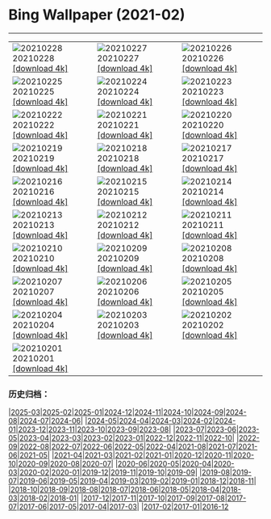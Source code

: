 # Bing Wallpaper (2021-02)
**************

<table><tr><td><img class="wallpaper" src="https://www.bing.com/th?id=OHR.TurfHouse_EN-US9990506269_1920x1080.jpg" alt="20210228"> 20210228 <a class="wallpaper_link" href="https://www.bing.com/th?id=OHR.TurfHouse_EN-US9990506269_UHD.jpg">[download 4k]</a></td><td><img class="wallpaper" src="https://www.bing.com/th?id=OHR.TwinsDenning_EN-US9910127756_1920x1080.jpg" alt="20210227"> 20210227 <a class="wallpaper_link" href="https://www.bing.com/th?id=OHR.TwinsDenning_EN-US9910127756_UHD.jpg">[download 4k]</a></td><td><img class="wallpaper" src="https://www.bing.com/th?id=OHR.JinliStreet_EN-US9813774321_1920x1080.jpg" alt="20210226"> 20210226 <a class="wallpaper_link" href="https://www.bing.com/th?id=OHR.JinliStreet_EN-US9813774321_UHD.jpg">[download 4k]</a></td></tr><tr><td><img class="wallpaper" src="https://www.bing.com/th?id=OHR.Trevi_EN-US7298856463_1920x1080.jpg" alt="20210225"> 20210225 <a class="wallpaper_link" href="https://www.bing.com/th?id=OHR.Trevi_EN-US7298856463_UHD.jpg">[download 4k]</a></td><td><img class="wallpaper" src="https://www.bing.com/th?id=OHR.LeMorneBrabant_EN-US7199520186_1920x1080.jpg" alt="20210224"> 20210224 <a class="wallpaper_link" href="https://www.bing.com/th?id=OHR.LeMorneBrabant_EN-US7199520186_UHD.jpg">[download 4k]</a></td><td><img class="wallpaper" src="https://www.bing.com/th?id=OHR.DalmatianPelicans_EN-US7089551223_1920x1080.jpg" alt="20210223"> 20210223 <a class="wallpaper_link" href="https://www.bing.com/th?id=OHR.DalmatianPelicans_EN-US7089551223_UHD.jpg">[download 4k]</a></td></tr><tr><td><img class="wallpaper" src="https://www.bing.com/th?id=OHR.InvisibleMan_EN-US6967873703_1920x1080.jpg" alt="20210222"> 20210222 <a class="wallpaper_link" href="https://www.bing.com/th?id=OHR.InvisibleMan_EN-US6967873703_UHD.jpg">[download 4k]</a></td><td><img class="wallpaper" src="https://www.bing.com/th?id=OHR.Porto_EN-US6858177103_1920x1080.jpg" alt="20210221"> 20210221 <a class="wallpaper_link" href="https://www.bing.com/th?id=OHR.Porto_EN-US6858177103_UHD.jpg">[download 4k]</a></td><td><img class="wallpaper" src="https://www.bing.com/th?id=OHR.AABday_EN-US6703996640_1920x1080.jpg" alt="20210220"> 20210220 <a class="wallpaper_link" href="https://www.bing.com/th?id=OHR.AABday_EN-US6703996640_UHD.jpg">[download 4k]</a></td></tr><tr><td><img class="wallpaper" src="https://www.bing.com/th?id=OHR.Parrotfish_EN-US6474384190_1920x1080.jpg" alt="20210219"> 20210219 <a class="wallpaper_link" href="https://www.bing.com/th?id=OHR.Parrotfish_EN-US6474384190_UHD.jpg">[download 4k]</a></td><td><img class="wallpaper" src="https://www.bing.com/th?id=OHR.VerzascaValley_EN-US6320380092_1920x1080.jpg" alt="20210218"> 20210218 <a class="wallpaper_link" href="https://www.bing.com/th?id=OHR.VerzascaValley_EN-US6320380092_UHD.jpg">[download 4k]</a></td><td><img class="wallpaper" src="https://www.bing.com/th?id=OHR.PeritoMorenoArgentina_EN-US6161367346_1920x1080.jpg" alt="20210217"> 20210217 <a class="wallpaper_link" href="https://www.bing.com/th?id=OHR.PeritoMorenoArgentina_EN-US6161367346_UHD.jpg">[download 4k]</a></td></tr><tr><td><img class="wallpaper" src="https://www.bing.com/th?id=OHR.PurpleFlowers_EN-US5664268733_1920x1080.jpg" alt="20210216"> 20210216 <a class="wallpaper_link" href="https://www.bing.com/th?id=OHR.PurpleFlowers_EN-US5664268733_UHD.jpg">[download 4k]</a></td><td><img class="wallpaper" src="https://www.bing.com/th?id=OHR.Lincoln50MoWA_EN-US4174714087_1920x1080.jpg" alt="20210215"> 20210215 <a class="wallpaper_link" href="https://www.bing.com/th?id=OHR.Lincoln50MoWA_EN-US4174714087_UHD.jpg">[download 4k]</a></td><td><img class="wallpaper" src="https://www.bing.com/th?id=OHR.OceanHeart_EN-US5478049854_1920x1080.jpg" alt="20210214"> 20210214 <a class="wallpaper_link" href="https://www.bing.com/th?id=OHR.OceanHeart_EN-US5478049854_UHD.jpg">[download 4k]</a></td></tr><tr><td><img class="wallpaper" src="https://www.bing.com/th?id=OHR.BluebirdsEastern_EN-US5293227470_1920x1080.jpg" alt="20210213"> 20210213 <a class="wallpaper_link" href="https://www.bing.com/th?id=OHR.BluebirdsEastern_EN-US5293227470_UHD.jpg">[download 4k]</a></td><td><img class="wallpaper" src="https://www.bing.com/th?id=OHR.YearoftheOx_EN-US5106152536_1920x1080.jpg" alt="20210212"> 20210212 <a class="wallpaper_link" href="https://www.bing.com/th?id=OHR.YearoftheOx_EN-US5106152536_UHD.jpg">[download 4k]</a></td><td><img class="wallpaper" src="https://www.bing.com/th?id=OHR.CentralCaliBlossoms_EN-US0148484264_1920x1080.jpg" alt="20210211"> 20210211 <a class="wallpaper_link" href="https://www.bing.com/th?id=OHR.CentralCaliBlossoms_EN-US0148484264_UHD.jpg">[download 4k]</a></td></tr><tr><td><img class="wallpaper" src="https://www.bing.com/th?id=OHR.PenitentSnow_EN-US0047515629_1920x1080.jpg" alt="20210210"> 20210210 <a class="wallpaper_link" href="https://www.bing.com/th?id=OHR.PenitentSnow_EN-US0047515629_UHD.jpg">[download 4k]</a></td><td><img class="wallpaper" src="https://www.bing.com/th?id=OHR.MoonDogs_EN-US0007581724_1920x1080.jpg" alt="20210209"> 20210209 <a class="wallpaper_link" href="https://www.bing.com/th?id=OHR.MoonDogs_EN-US0007581724_UHD.jpg">[download 4k]</a></td><td><img class="wallpaper" src="https://www.bing.com/th?id=OHR.HeroMural_EN-US9967459324_1920x1080.jpg" alt="20210208"> 20210208 <a class="wallpaper_link" href="https://www.bing.com/th?id=OHR.HeroMural_EN-US9967459324_UHD.jpg">[download 4k]</a></td></tr><tr><td><img class="wallpaper" src="https://www.bing.com/th?id=OHR.SuperbOwl_EN-US9869366116_1920x1080.jpg" alt="20210207"> 20210207 <a class="wallpaper_link" href="https://www.bing.com/th?id=OHR.SuperbOwl_EN-US9869366116_UHD.jpg">[download 4k]</a></td><td><img class="wallpaper" src="https://www.bing.com/th?id=OHR.MountSefton_EN-US9792326237_1920x1080.jpg" alt="20210206"> 20210206 <a class="wallpaper_link" href="https://www.bing.com/th?id=OHR.MountSefton_EN-US9792326237_UHD.jpg">[download 4k]</a></td><td><img class="wallpaper" src="https://www.bing.com/th?id=OHR.TheWave_EN-US9748334524_1920x1080.jpg" alt="20210205"> 20210205 <a class="wallpaper_link" href="https://www.bing.com/th?id=OHR.TheWave_EN-US9748334524_UHD.jpg">[download 4k]</a></td></tr><tr><td><img class="wallpaper" src="https://www.bing.com/th?id=OHR.VosgesBioReserve_EN-US9600640906_1920x1080.jpg" alt="20210204"> 20210204 <a class="wallpaper_link" href="https://www.bing.com/th?id=OHR.VosgesBioReserve_EN-US9600640906_UHD.jpg">[download 4k]</a></td><td><img class="wallpaper" src="https://www.bing.com/th?id=OHR.MountNemrut_EN-US9552662409_1920x1080.jpg" alt="20210203"> 20210203 <a class="wallpaper_link" href="https://www.bing.com/th?id=OHR.MountNemrut_EN-US9552662409_UHD.jpg">[download 4k]</a></td><td><img class="wallpaper" src="https://www.bing.com/th?id=OHR.RainbowMarmot_EN-US9496423028_1920x1080.jpg" alt="20210202"> 20210202 <a class="wallpaper_link" href="https://www.bing.com/th?id=OHR.RainbowMarmot_EN-US9496423028_UHD.jpg">[download 4k]</a></td></tr><tr><td><img class="wallpaper" src="https://www.bing.com/th?id=OHR.IronworkFacade_EN-US5302409957_1920x1080.jpg" alt="20210201"> 20210201 <a class="wallpaper_link" href="https://www.bing.com/th?id=OHR.IronworkFacade_EN-US5302409957_UHD.jpg">[download 4k]</a></td><td></td><td></td></tr></table>

### 历史归档：

|[2025-03](/../2025-03/2025-03.md)|[2025-02](/../2025-02/2025-02.md)|[2025-01](/../2025-01/2025-01.md)|[2024-12](/../2024-12/2024-12.md)|[2024-11](/../2024-11/2024-11.md)|[2024-10](/../2024-10/2024-10.md)|[2024-09](/../2024-09/2024-09.md)|[2024-08](/../2024-08/2024-08.md)|[2024-07](/../2024-07/2024-07.md)|[2024-06](/../2024-06/2024-06.md)|
|[2024-05](/../2024-05/2024-05.md)|[2024-04](/../2024-04/2024-04.md)|[2024-03](/../2024-03/2024-03.md)|[2024-02](/../2024-02/2024-02.md)|[2024-01](/../2024-01/2024-01.md)|[2023-12](/../2023-12/2023-12.md)|[2023-11](/../2023-11/2023-11.md)|[2023-10](/../2023-10/2023-10.md)|[2023-09](/../2023-09/2023-09.md)|[2023-08](/../2023-08/2023-08.md)|
|[2023-07](/../2023-07/2023-07.md)|[2023-06](/../2023-06/2023-06.md)|[2023-05](/../2023-05/2023-05.md)|[2023-04](/../2023-04/2023-04.md)|[2023-03](/../2023-03/2023-03.md)|[2023-02](/../2023-02/2023-02.md)|[2023-01](/../2023-01/2023-01.md)|[2022-12](/../2022-12/2022-12.md)|[2022-11](/../2022-11/2022-11.md)|[2022-10](/../2022-10/2022-10.md)|
|[2022-09](/../2022-09/2022-09.md)|[2022-08](/../2022-08/2022-08.md)|[2022-07](/../2022-07/2022-07.md)|[2022-06](/../2022-06/2022-06.md)|[2022-05](/../2022-05/2022-05.md)|[2022-04](/../2022-04/2022-04.md)|[2021-08](/../2021-08/2021-08.md)|[2021-07](/../2021-07/2021-07.md)|[2021-06](/../2021-06/2021-06.md)|[2021-05](/../2021-05/2021-05.md)|
|[2021-04](/../2021-04/2021-04.md)|[2021-03](/../2021-03/2021-03.md)|[2021-02](/2021-02.md)|[2021-01](/../2021-01/2021-01.md)|[2020-12](/../2020-12/2020-12.md)|[2020-11](/../2020-11/2020-11.md)|[2020-10](/../2020-10/2020-10.md)|[2020-09](/../2020-09/2020-09.md)|[2020-08](/../2020-08/2020-08.md)|[2020-07](/../2020-07/2020-07.md)|
|[2020-06](/../2020-06/2020-06.md)|[2020-05](/../2020-05/2020-05.md)|[2020-04](/../2020-04/2020-04.md)|[2020-03](/../2020-03/2020-03.md)|[2020-02](/../2020-02/2020-02.md)|[2020-01](/../2020-01/2020-01.md)|[2019-12](/../2019-12/2019-12.md)|[2019-11](/../2019-11/2019-11.md)|[2019-10](/../2019-10/2019-10.md)|[2019-09](/../2019-09/2019-09.md)|
|[2019-08](/../2019-08/2019-08.md)|[2019-07](/../2019-07/2019-07.md)|[2019-06](/../2019-06/2019-06.md)|[2019-05](/../2019-05/2019-05.md)|[2019-04](/../2019-04/2019-04.md)|[2019-03](/../2019-03/2019-03.md)|[2019-02](/../2019-02/2019-02.md)|[2019-01](/../2019-01/2019-01.md)|[2018-12](/../2018-12/2018-12.md)|[2018-11](/../2018-11/2018-11.md)|
|[2018-10](/../2018-10/2018-10.md)|[2018-09](/../2018-09/2018-09.md)|[2018-08](/../2018-08/2018-08.md)|[2018-07](/../2018-07/2018-07.md)|[2018-06](/../2018-06/2018-06.md)|[2018-05](/../2018-05/2018-05.md)|[2018-04](/../2018-04/2018-04.md)|[2018-03](/../2018-03/2018-03.md)|[2018-02](/../2018-02/2018-02.md)|[2018-01](/../2018-01/2018-01.md)|
|[2017-12](/../2017-12/2017-12.md)|[2017-11](/../2017-11/2017-11.md)|[2017-10](/../2017-10/2017-10.md)|[2017-09](/../2017-09/2017-09.md)|[2017-08](/../2017-08/2017-08.md)|[2017-07](/../2017-07/2017-07.md)|[2017-06](/../2017-06/2017-06.md)|[2017-05](/../2017-05/2017-05.md)|[2017-04](/../2017-04/2017-04.md)|[2017-03](/../2017-03/2017-03.md)|
|[2017-02](/../2017-02/2017-02.md)|[2017-01](/../2017-01/2017-01.md)|[2016-12](/../2016-12/2016-12.md)